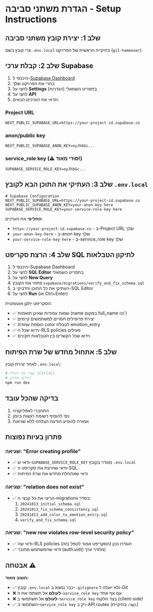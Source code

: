 # הגדרת משתני סביבה - Setup Instructions

## שלב 1: יצירת קובץ משתני סביבה

צרי קובץ בשם `.env.local` בתיקייה הראשית של הפרויקט (`gil-hameever`).

## שלב 2: קבלת ערכי Supabase

1. היכנסי ל-[Supabase Dashboard](https://supabase.com/dashboard)
2. בחרי את הפרויקט שלך
3. לחצי על **Settings** (הגדרות) בתפריט השמאלי
4. לחצי על **API**
5. תראי את הערכים הבאים:

### Project URL
```
NEXT_PUBLIC_SUPABASE_URL=https://your-project-id.supabase.co
```

### anon/public key
```
NEXT_PUBLIC_SUPABASE_ANON_KEY=eyJhbGc...
```

### service_role key (⚠️ סודי מאוד!)
```
SUPABASE_SERVICE_ROLE_KEY=eyJhbGc...
```

## שלב 3: העתיקי את התוכן הבא לקובץ `.env.local`

```env
# Supabase Configuration
NEXT_PUBLIC_SUPABASE_URL=https://your-project-id.supabase.co
NEXT_PUBLIC_SUPABASE_ANON_KEY=your-anon-key-here
SUPABASE_SERVICE_ROLE_KEY=your-service-role-key-here
```

**החליפי** את הערכים:
- `https://your-project-id.supabase.co` - ב-Project URL שלך
- `your-anon-key-here` - ב-anon key שלך
- `your-service-role-key-here` - ב-service_role key שלך

## שלב 4: הרצת סקריפט SQL לתיקון הטבלאות

1. היכנסי ל-Supabase Dashboard
2. לחצי על **SQL Editor** בתפריט השמאלי
3. לחצי על **New Query**
4. פתחי את הקובץ `supabase/migrations/verify_and_fix_schema.sql`
5. העתיקי את כל התוכן והדביקי ב-SQL Editor
6. לחצי על **Run** (או Ctrl+Enter)

הסקריפט יתקן אוטומטית:
- ✅ שמות עמודות שאינן תואמות (name במקום full_name וכו')
- ✅ יצירת פרופילים חסרים למשתמשים קיימים
- ✅ הוספת עמודת color לטבלת emotion_entry
- ✅ וידוא שכל ה-RLS policies פעילים
- ✅ וידוא שכל הקשרים בין הטבלאות תקינים

## שלב 5: אתחול מחדש של שרת הפיתוח

לאחר יצירת קובץ `.env.local`:

```bash
# עצרי את השרת (Ctrl+C)
# הריצי מחדש:
npm run dev
```

## בדיקה שהכל עובד

1. התחברי לאפליקציה
2. נסי להוסיף רשומת רגשות ביומן
3. אמורה להופיע הודעת הצלחה ללא שגיאות

## פתרון בעיות נפוצות

### שגיאה: "Error creating profile"
- ✅ ודאי ש-`SUPABASE_SERVICE_ROLE_KEY` מוגדר בקובץ `.env.local`
- ✅ ודאי שהרצת את סקריפט ה-SQL
- ✅ ודאי שאתחלת מחדש את שרת הפיתוח

### שגיאה: "relation does not exist"
- ✅ הריצי את כל קבצי ה-migrations בסדר:
  1. `20241013_initial_schema.sql`
  2. `20241013_fix_schema_consistency.sql`
  3. `20241013_add_color_to_emotion_entry.sql`
  4. `verify_and_fix_schema.sql`

### שגיאה: "new row violates row-level security policy"
- ✅ ודאי שה-RLS policies הוגדרו נכון (הסקריפט אמור לטפל בזה)
- ✅ ודאי שהמשתמש מחובר (auth.uid() מחזיר ערך)

## אבטחה ⚠️

**חשוב מאוד:**
- ✅ קובץ `.env.local` כבר נמצא ב-`.gitignore` ולא יועלה ל-Git
- ❌ **לעולם** אל תשתפי את ה-`service_role key` עם אף אחד
- ❌ **לעולם** אל תשתמשי ב-`service_role key` בצד הלקוח (client-side)
- ✅ השתמשי ב-`service_role key` רק ב-API routes (בתיקיית `/api`)


